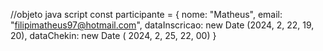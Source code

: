 //objeto java script
const participante = {
  nome: "Matheus", 
  email: "filipimatheus97@hotmail.com",
  dataInscricao: new Date (2024, 2, 22, 19, 20),
  dataChekin: new Date ( 2024, 2, 25, 22, 00)
}